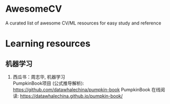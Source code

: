 # AwesomeCV
A curated list of awesome CV/ML resources for easy study and reference



# Learning resources

## 机器学习
1. 西瓜书：周志华, 机器学习 \
PumpkinBook项目 (公式推导解析): https://github.com/datawhalechina/pumpkin-book
PumpkinBook 在线阅读: https://datawhalechina.github.io/pumpkin-book/

